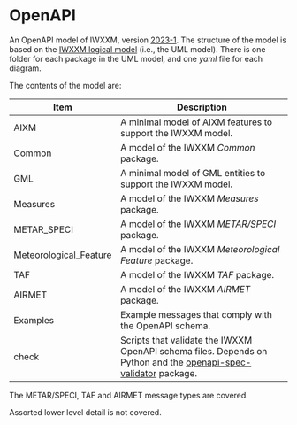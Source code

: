 # OpenAPI
An OpenAPI model of IWXXM, version [2023-1](https://schemas.wmo.int/iwxxm/2023-1/). The structure of the model is based on the [IWXXM logical model](https://schemas.wmo.int/iwxxm/2023-1/html/) (i.e., the UML model). There is one folder for each package in the UML model, and one _yaml_ file for each diagram.

The contents of the model are:

| Item | Description
|-|-|
| AIXM | A minimal model of AIXM features to support the IWXXM model. |
| Common | A model of the IWXXM _Common_ package. |
| GML | A minimal model of GML entities to support the IWXXM model. |
| Measures | A model of the IWXXM _Measures_ package. |
| METAR_SPECI | A model of the IWXXM _METAR/SPECI_ package. |
| Meteorological_Feature | A model of the IWXXM _Meteorological Feature_ package. |
| TAF | A model of the IWXXM _TAF_ package. |
| AIRMET | A model of the IWXXM _AIRMET_ package. |
| Examples | Example messages that comply with the OpenAPI schema. |
| check | Scripts that validate the IWXXM OpenAPI schema files. Depends on Python and the [openapi-spec-validator](https://pypi.org/project/openapi-spec-validator/) package. |

The METAR/SPECI, TAF and AIRMET message types are covered.

Assorted lower level detail is not covered.